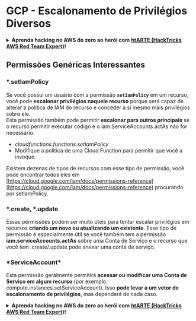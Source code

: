 # GCP - Escalonamento de Privilégios Diversos

<details>

<summary><strong>Aprenda hacking no AWS do zero ao herói com</strong> <a href="https://training.hacktricks.xyz/courses/arte"><strong>htARTE (HackTricks AWS Red Team Expert)</strong></a><strong>!</strong></summary>

Outras formas de apoiar o HackTricks:

* Se você quer ver sua **empresa anunciada no HackTricks** ou **baixar o HackTricks em PDF**, confira os [**PLANOS DE ASSINATURA**](https://github.com/sponsors/carlospolop)!
* Adquira o [**material oficial PEASS & HackTricks**](https://peass.creator-spring.com)
* Descubra [**A Família PEASS**](https://opensea.io/collection/the-peass-family), nossa coleção de [**NFTs**](https://opensea.io/collection/the-peass-family) exclusivos
* **Junte-se ao grupo** 💬 [**Discord**](https://discord.gg/hRep4RUj7f) ou ao [**grupo do telegram**](https://t.me/peass) ou **siga-me** no **Twitter** 🐦 [**@carlospolopm**](https://twitter.com/carlospolopm)**.**
* **Compartilhe suas técnicas de hacking enviando PRs para os repositórios github do** [**HackTricks**](https://github.com/carlospolop/hacktricks) e [**HackTricks Cloud**](https://github.com/carlospolop/hacktricks-cloud).

</details>

## Permissões Genéricas Interessantes

### \*.setIamPolicy

Se você possui um usuário com a permissão **`setIamPolicy`** em um recurso, você pode **escalonar privilégios naquele recurso** porque será capaz de alterar a política de IAM do recurso e conceder a si mesmo mais privilégios sobre ele.\
Esta permissão também pode permitir **escalonar para outros principais** se o recurso permitir executar código e o iam.ServiceAccounts.actAs não for necessário.

* _cloudfunctions.functions.setIamPolicy_
* Modifique a política de uma Cloud Function para permitir que você a invoque.

Existem dezenas de tipos de recursos com esse tipo de permissão, você pode encontrar todos eles em [https://cloud.google.com/iam/docs/permissions-reference](https://cloud.google.com/iam/docs/permissions-reference) procurando por setIamPolicy.

### \*.create, \*.update

Essas permissões podem ser muito úteis para tentar escalar privilégios em recursos **criando um novo ou atualizando um existente**. Esse tipo de permissão é especialmente útil se você também tem a permissão **iam.serviceAccounts.actAs** sobre uma Conta de Serviço e o recurso que você tem .create/.update pode anexar uma conta de serviço.

### \*ServiceAccount\*

Esta permissão geralmente permitirá **acessar ou modificar uma Conta de Serviço em algum recurso** (por exemplo: compute.instances.setServiceAccount). Isso **pode levar a um vetor de escalonamento de privilégios**, mas dependerá de cada caso.



<details>

<summary><strong>Aprenda hacking no AWS do zero ao herói com</strong> <a href="https://training.hacktricks.xyz/courses/arte"><strong>htARTE (HackTricks AWS Red Team Expert)</strong></a><strong>!</strong></summary>

Outras formas de apoiar o HackTricks:

* Se você quer ver sua **empresa anunciada no HackTricks** ou **baixar o HackTricks em PDF**, confira os [**PLANOS DE ASSINATURA**](https://github.com/sponsors/carlospolop)!
* Adquira o [**material oficial PEASS & HackTricks**](https://peass.creator-spring.com)
* Descubra [**A Família PEASS**](https://opensea.io/collection/the-peass-family), nossa coleção de [**NFTs**](https://opensea.io/collection/the-peass-family) exclusivos
* **Junte-se ao grupo** 💬 [**Discord**](https://discord.gg/hRep4RUj7f) ou ao [**grupo do telegram**](https://t.me/peass) ou **siga-me** no **Twitter** 🐦 [**@carlospolopm**](https://twitter.com/carlospolopm)**.**
* **Compartilhe suas técnicas de hacking enviando PRs para os repositórios github do** [**HackTricks**](https://github.com/carlospolop/hacktricks) e [**HackTricks Cloud**](https://github.com/carlospolop/hacktricks-cloud).

</details>
